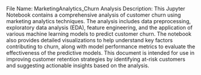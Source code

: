 File Name: MarketingAnalytics_Churn Analysis
Description: This Jupyter Notebook contains a comprehensive analysis of customer churn using marketing analytics techniques. 
The analysis includes data preprocessing, exploratory data analysis (EDA), feature engineering, and the application of various machine learning models to predict customer churn. 
The notebook also provides detailed visualizations to help understand key factors contributing to churn, along with model performance metrics to evaluate the effectiveness of the predictive models. 
This document is intended for use in improving customer retention strategies by identifying at-risk customers and suggesting actionable insights based on the analysis.

